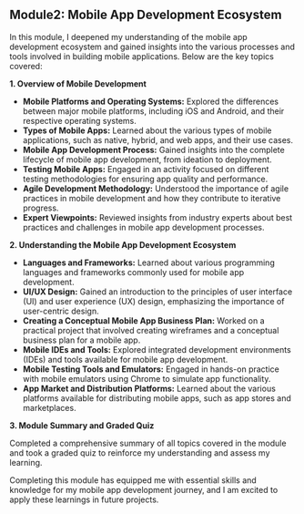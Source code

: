 ## Module2: Mobile App Development Ecosystem

In this module, I deepened my understanding of the mobile app development ecosystem and gained insights into the various processes and tools involved in building mobile applications. Below are the key topics covered:

**1. Overview of Mobile Development**

- **Mobile Platforms and Operating Systems:** Explored the differences between major mobile platforms, including iOS and Android, and their respective operating systems.
- **Types of Mobile Apps:** Learned about the various types of mobile applications, such as native, hybrid, and web apps, and their use cases.
- **Mobile App Development Process:** Gained insights into the complete lifecycle of mobile app development, from ideation to deployment.
- **Testing Mobile Apps:** Engaged in an activity focused on different testing methodologies for ensuring app quality and performance.
- **Agile Development Methodology:** Understood the importance of agile practices in mobile development and how they contribute to iterative progress.
- **Expert Viewpoints:** Reviewed insights from industry experts about best practices and challenges in mobile app development processes.

**2. Understanding the Mobile App Development Ecosystem**

- **Languages and Frameworks:** Learned about various programming languages and frameworks commonly used for mobile app development.
- **UI/UX Design:** Gained an introduction to the principles of user interface (UI) and user experience (UX) design, emphasizing the importance of user-centric design.
- **Creating a Conceptual Mobile App Business Plan:** Worked on a practical project that involved creating wireframes and a conceptual business plan for a mobile app.
- **Mobile IDEs and Tools:** Explored integrated development environments (IDEs) and tools available for mobile app development.
- **Mobile Testing Tools and Emulators:** Engaged in hands-on practice with mobile emulators using Chrome to simulate app functionality.
- **App Market and Distribution Platforms:** Learned about the various platforms available for distributing mobile apps, such as app stores and marketplaces.

**3. Module Summary and Graded Quiz**

Completed a comprehensive summary of all topics covered in the module and took a graded quiz to reinforce my understanding and assess my learning.


Completing this module has equipped me with essential skills and knowledge for my mobile app development journey, and I am excited to apply these learnings in future projects.